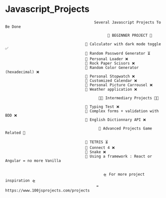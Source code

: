 # Javascript_Projects
                                            Several Javascript Projects To Be Done
                                                       
                                                  👶 BEGINNER PROJECT 👶
      
                                        🔘 Calculator with dark mode toggle ✅
                                        🔘 Random Password Generator ⏳
                                        🔘 Personal Loader ❌
                                        🔘 Rock Paper Scisors ❌
                                        🔘 Random Color Generator (hexadecimal) ❌
                                        🔘 Personal Stopwatch ❌
                                        🔘 Customized Calendar ❌
                                        🔘 Personal Picture Carrousel ❌
                                        🔘 Weather application ❌

                                              🧑‍💻 Intermediary Projects 🧑‍💻
    
                                        🔘 Typing Test ❌
                                        🔘 Complex forms + validation with BDD ❌
                                        🔘 English Dictionnary API ❌

                                              🥷 Advanced Projects Game Related 🥷

                                        🔘 TETRIS ⏳
                                        🔘 Connect 4 ❌
                                        🔘 Snake ❌
                                        🔘 Using a framework : React or Angular = no more Vanilla 


                                                🛸 For more project inspiration 🛸
                                             ➡️ https://www.100jsprojects.com/projects
